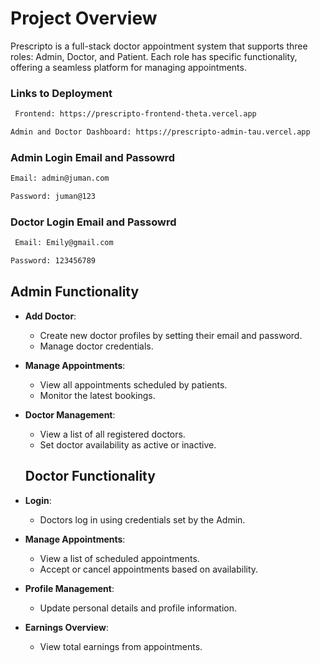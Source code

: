 
# Project Overview

Prescripto is a full-stack doctor appointment system that supports three roles: Admin, Doctor, and Patient. Each role has specific functionality, offering a seamless platform for managing appointments.

### Links to Deployment
```bash 
 Frontend: https://prescripto-frontend-theta.vercel.app 
```
```bash
Admin and Doctor Dashboard: https://prescripto-admin-tau.vercel.app
```
### Admin Login Email and Passowrd
```bash
Email: admin@juman.com
```
```bash
Password: juman@123
```
### Doctor Login Email and Passowrd
```bash
 Email: Emily@gmail.com
```
```bash
Password: 123456789
```

## Admin Functionality

- **Add Doctor**:
  - Create new doctor profiles by setting their email and password.
  - Manage doctor credentials.
  
- **Manage Appointments**:
  - View all appointments scheduled by patients.
  - Monitor the latest bookings.

- **Doctor Management**:
  - View a list of all registered doctors.
  - Set doctor availability as active or inactive.

  ## Doctor Functionality

- **Login**: 
  - Doctors log in using credentials set by the Admin.
  
- **Manage Appointments**:
  - View a list of scheduled appointments.
  - Accept or cancel appointments based on availability.

- **Profile Management**:
  - Update personal details and profile information.

- **Earnings Overview**:
  - View total earnings from appointments.


